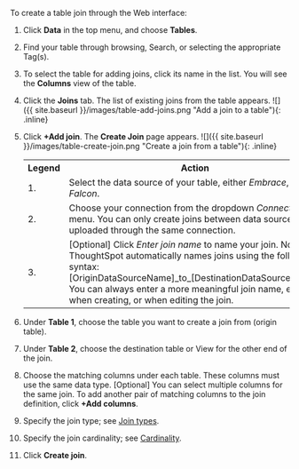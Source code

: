 To create a table join through the Web interface:

1. Click **Data** in the top menu, and choose **Tables**.
2. Find your table through browsing, Search, or selecting the appropriate Tag(s).
3. To select the table for adding joins, click its name in the list.
You will see the **Columns** view of the table.
4. Click the **Joins** tab. The list of existing joins from the table appears.
  ![]({{ site.baseurl }}/images/table-add-joins.png "Add a join to a table"){: .inline}
5. Click **+Add join**.
The **Create Join** page appears.
  ![]({{ site.baseurl }}/images/table-create-join.png "Create a join from a table"){: .inline}
      <table>
        <tr>
         <th>Legend</th>
         <th>Action</th>
        </tr>
        <tr>
         <td>1.</td>
         <td>Select the data source of your table, either <em>Embrace</em>, or <em>Falcon</em>.</td>
        </tr>
        <tr>
         <td>2.</td>
         <td>Choose your connection from the dropdown <em>Connection</em> menu. You can only create joins between data sources uploaded through the same connection.</td>
        </tr>
        <tr>
         <td>3.</td>
         <td>[Optional] Click <em> Enter join name</em> to name your join. Note that ThoughtSpot automatically names joins using the following syntax: [OriginDataSourceName]_to_[DestinationDataSourceName]. You can always enter a more meaningful join name, either when creating, or when editing the join.</td>
       </tr>
      </table>

6. Under **Table 1**, choose the table you want to create a join from (origin table).
7. Under **Table 2**, choose the destination table or View for the other end of the join.
8. Choose the matching columns under each table. These columns must use the same data type. [Optional] You can select multiple columns for the same join. To add another pair of matching columns to the join definition, click **+Add columns**.
9. Specify the join type; see [Join types](#join-type).
10. Specify the join cardinality; see [Cardinality](#join-cardinality).
11. Click **Create join**.
